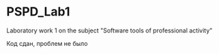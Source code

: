 # PSPD_Lab1
Laboratory work 1 on the subject "Software tools of professional activity"



Код сдан, проблем не было

